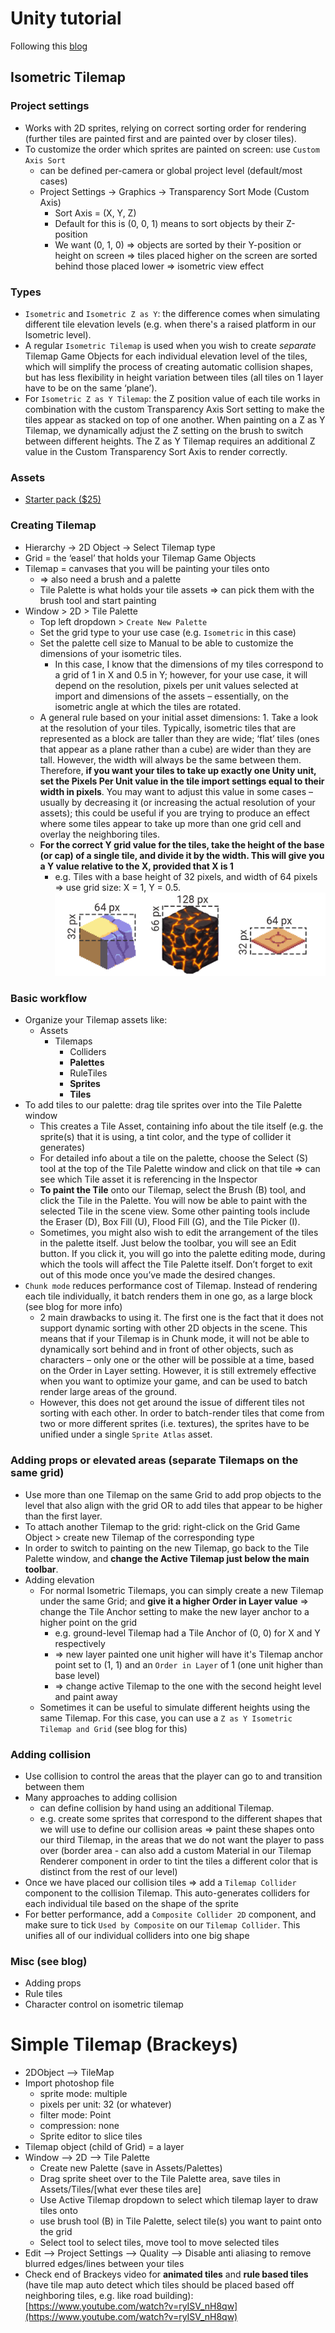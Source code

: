 # Unity tutorial
Following this [blog](https://blogs.unity3d.com/2019/03/18/isometric-2d-environments-with-tilemap/?utm_source=youtube&utm_medium=social&utm_campaign=engine-global-generalpromo-2019-03-18&utm_content=video_learn-isometric)

## Isometric Tilemap
### Project settings
- Works with 2D sprites, relying on correct sorting order for rendering (further tiles are painted first and are painted over by closer tiles).
- To customize the order which sprites are painted on screen: use `Custom Axis Sort`
    - can be defined per-camera or global project level (default/most cases)
    - Project Settings -> Graphics -> Transparency Sort Mode (Custom Axis)
        - Sort Axis = (X, Y, Z)
        - Default for this is (0, 0, 1) means to sort objects by their Z-position
        - We want (0, 1, 0) => objects are sorted by their Y-position or height on screen => tiles placed higher on the screen are sorted behind those placed lower => isometric view effect

### Types
- `Isometric` and `Isometric Z as Y`: the difference comes when simulating different tile elevation levels (e.g. when there's a raised platform in our Isometric level).
- A regular `Isometric Tilemap` is used when you wish to create *separate* Tilemap Game Objects for each individual elevation level of the tiles, which will simplify the process of creating automatic collision shapes, but has less flexibility in height variation between tiles (all tiles on 1 layer have to be on the same ‘plane’).
- For `Isometric Z as Y Tilemap`: the Z position value of each tile works in combination with the custom Transparency Axis Sort setting to make the tiles appear as stacked on top of one another. When painting on a Z as Y Tilemap, we dynamically adjust the Z setting on the brush to switch between different heights. The Z as Y Tilemap requires an additional Z value in the Custom Transparency Sort Axis to render correctly.

### Assets
- [Starter pack ($25)](https://assetstore.unity.com/packages/2d/environments/2d-isometric-tile-starter-pack-27944?_ga=2.84095065.1773159753.1584750701-1431738031.1576306455)

### Creating Tilemap
- Hierarchy -> 2D Object -> Select Tilemap type
- Grid = the ‘easel’ that holds your Tilemap Game Objects 
- Tilemap = canvases that you will be painting your tiles onto
    - => also need a brush and a palette
    - Tile Palette is what holds your tile assets => can pick them with the brush tool and start painting
- Window > 2D > Tile Palette
    - Top left dropdown > `Create New Palette` 
    - Set the grid type to your use case (e.g. `Isometric` in this case)
    - Set the palette cell size to Manual to be able to customize the dimensions of your isometric tiles. 
        - In this case, I know that the dimensions of my tiles correspond to a grid of 1 in X and 0.5 in Y; however, for your use case, it will depend on the resolution, pixels per unit values selected at import and dimensions of the assets – essentially, on the isometric angle at which the tiles are rotated.
    - A general rule based on your initial asset dimensions: 1. Take a look at the resolution of your tiles. Typically, isometric tiles that are represented as a block are taller than they are wide; ‘flat’ tiles (ones that appear as a plane rather than a cube) are wider than they are tall. However, the width will always be the same between them. Therefore, **if you want your tiles to take up exactly one Unity unit, set the Pixels Per Unit value in the tile import settings equal to their width in pixels**. You may want to adjust this value in some cases – usually by decreasing it (or increasing the actual resolution of your assets); this could be useful if you are trying to produce an effect where some tiles appear to take up more than one grid cell and overlay the neighboring tiles.
    - **For the correct Y grid value for the tiles, take the height of the base (or cap) of a single tile, and divide it by the width. This will give you a Y value relative to the X, provided that X is 1**
        - e.g. Tiles with a base height of 32 pixels, and width of 64 pixels => use grid size: X = 1, Y = 0.5.
![tilemap dimensions](images/Tilemap/tile_dimensions.png)

### Basic workflow
- Organize your Tilemap assets like:
    - Assets
        - Tilemaps
            - Colliders
            - **Palettes**
            - RuleTiles
            - **Sprites**
            - **Tiles**
- To add tiles to our palette: drag tile sprites over into the Tile Palette window
    - This creates a Tile Asset, containing info about the tile itself (e.g. the sprite(s) that it is using, a tint color, and the type of collider it generates)
    - For detailed info about a tile on the palette, choose the Select (S) tool at the top of the Tile Palette window and click on that tile => can see which Tile asset it is referencing in the Inspector
    - **To paint the Tile** onto our Tilemap, select the Brush (B) tool, and click the Tile in the Palette. You will now be able to paint with the selected Tile in the scene view. Some other painting tools include the Eraser (D), Box Fill (U), Flood Fill (G), and the Tile Picker (I).
    - Sometimes, you might also wish to edit the arrangement of the tiles in the palette itself. Just below the toolbar, you will see an Edit button. If you click it, you will go into the palette editing mode, during which the tools will affect the Tile Palette itself. Don’t forget to exit out of this mode once you’ve made the desired changes.
- `Chunk mode` reduces performance cost of Tilemap. Instead of rendering each tile individually, it batch renders them in one go, as a large block (see blog for more info)
    - 2 main drawbacks to using it. The first one is the fact that it does not support dynamic sorting with other 2D objects in the scene. This means that if your Tilemap is in Chunk mode, it will not be able to dynamically sort behind and in front of other objects, such as characters – only one or the other will be possible at a time, based on the Order in Layer setting. However, it is still extremely effective when you want to optimize your game, and can be used to batch render large areas of the ground.
    - However, this does not get around the issue of different tiles not sorting with each other. In order to batch-render tiles that come from two or more different sprites (i.e. textures), the sprites have to be unified under a single `Sprite Atlas` asset.
### Adding props or elevated areas (separate Tilemaps on the same grid)
- Use more than one Tilemap on the same Grid to add prop objects to the level that also align with the grid OR to add tiles that appear to be higher than the first layer.
- To attach another Tilemap to the grid: right-click on the Grid Game Object > create new Tilemap of the corresponding type
- In order to switch to painting on the new Tilemap, go back to the Tile Palette window, and **change the Active Tilemap just below the main toolbar**.
- Adding elevation 
    - For normal Isometric Tilemaps, you can simply create a new Tilemap under the same Grid; and **give it a higher Order in Layer value** => change the Tile Anchor setting to make the new layer anchor to a higher point on the grid
        - e.g. ground-level Tilemap had a Tile Anchor of (0, 0) for X and Y respectively
        - => new layer painted one unit higher will have it's Tilemap anchor point set to (1, 1) and an `Order in Layer` of 1 (one unit higher than base level)
        - => change active Tilemap to the one with the second height level and paint away
    - Sometimes it can be useful to simulate different heights using the same Tilemap. For this case, you can use a `Z as Y Isometric Tilemap and Grid` (see blog for this)
### Adding collision
- Use collision to control the areas that the player can go to and transition between them
- Many approaches to adding collision
    - can define collision by hand using an additional Tilemap.
    - e.g. create some sprites that correspond to the different shapes that we will use to define our collision areas => paint these shapes onto our third Tilemap, in the areas that we do not want the player to pass over (border area - can also add a custom Material in our Tilemap Renderer component in order to tint the tiles a different color that is distinct from the rest of our level)
- Once we have placed our collision tiles => add a `Tilemap Collider` component to the collision Tilemap. This auto-generates colliders for each individual tile based on the shape of the sprite
- For better performance, add a `Composite Collider 2D` component, and make sure to tick `Used by Composite` on our `Tilemap Collider`. This unifies all of our individual colliders into one big shape
### Misc (see blog)
- Adding props
- Rule tiles 
- Character control on isometric tilemap

# Simple Tilemap (Brackeys)
- 2DObject --> TileMap
- Import photoshop file
	- sprite mode: multiple
	- pixels per unit: 32 (or whatever)
	- filter mode: Point 
	- compression: none
	- Sprite editor to slice tiles
- Tilemap object (child of Grid) = a layer 
- Window --> 2D --> Tile Palette
	- Create new Palette (save in Assets/Palettes)
	- Drag sprite sheet over to the Tile Palette area, save tiles in Assets/Tiles/[what ever these tiles are]
	- Use Active Tilemap dropdown to select which tilemap layer to draw tiles onto
	- use brush tool (B) in Tile Palette, select tile(s) you want to paint onto the grid
	- Select tool to select tiles, move tool to move selected tiles
- Edit --> Project Settings --> Quality --> Disable anti aliasing to remove blurred edges/lines between your tiles
- Check end of Brackeys video for **animated tiles** and **rule based tiles** (have tile map auto detect which tiles should be placed based off neighboring tiles, e.g. like road building): [https://www.youtube.com/watch?v=ryISV_nH8qw](https://www.youtube.com/watch?v=ryISV_nH8qw)
